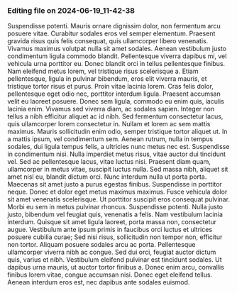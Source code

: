

### Editing file on 2024-06-19_11-42-38

Suspendisse potenti. Mauris ornare dignissim dolor, non fermentum arcu posuere vitae. Curabitur sodales eros vel semper elementum. Praesent gravida risus quis felis consequat, quis ullamcorper libero venenatis. Vivamus maximus volutpat nulla sit amet sodales. Aenean vestibulum justo condimentum ligula commodo blandit. Pellentesque viverra dapibus mi, vel vehicula urna porttitor eu. Donec blandit orci in tellus pellentesque finibus. Nam eleifend metus lorem, vel tristique risus scelerisque a. Etiam pellentesque, ligula in pulvinar bibendum, eros elit viverra mauris, et tristique tortor risus et purus. Proin vitae lacinia lorem. Cras felis dolor, pellentesque eget odio nec, porttitor interdum ligula. Praesent accumsan velit eu laoreet posuere. Donec sem ligula, commodo eu enim quis, iaculis lacinia enim. Vivamus sed viverra diam, ac sodales sapien.
Integer non tellus a nibh efficitur aliquet ac id nibh. Sed fermentum consectetur lacus, quis ullamcorper lorem consectetur in. Nullam et lorem ac sem mattis maximus. Mauris sollicitudin enim odio, semper tristique tortor aliquet ut. In a mattis ipsum, vel condimentum sem. Aenean rutrum, nulla in tempus sodales, dui ligula tempus felis, a ultricies nunc metus nec est. Suspendisse in condimentum nisi. Nulla imperdiet metus risus, vitae auctor dui tincidunt vel. Sed ac pellentesque lacus, vitae luctus nisi. Praesent diam quam, ullamcorper in metus vitae, suscipit luctus nulla. Sed massa nibh, aliquet sit amet nisl eu, blandit dictum orci. Nunc interdum nulla ut porta porta. Maecenas sit amet justo a purus egestas finibus. Suspendisse in porttitor neque. Donec et dolor eget metus maximus maximus.
Fusce vehicula dolor sit amet venenatis scelerisque. Ut porttitor suscipit eros consequat pulvinar. Morbi eu sem in metus pulvinar rhoncus. Suspendisse potenti. Nulla justo justo, bibendum vel feugiat quis, venenatis a felis. Nam vestibulum lacinia interdum. Quisque sit amet ligula laoreet, porta massa non, consectetur augue.
Vestibulum ante ipsum primis in faucibus orci luctus et ultrices posuere cubilia curae; Sed nisi risus, sollicitudin non tempor non, efficitur non tortor. Aliquam posuere sodales arcu ac porta. Pellentesque ullamcorper viverra nibh ac congue. Sed dui orci, feugiat auctor dictum quis, varius et nibh. Vestibulum eleifend pulvinar est tincidunt sodales. Ut dapibus urna mauris, ut auctor tortor finibus a. Donec enim arcu, convallis finibus lorem vitae, congue accumsan nisi. Donec eget eleifend tellus. Aenean interdum eros est, nec dapibus ante sodales euismod.


